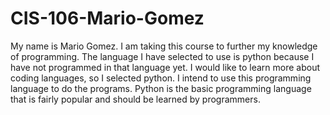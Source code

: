 # CIS-106-Mario-Gomez

My name is Mario Gomez. I am taking this course to further my knowledge of programming. The language I have selected to use is python because I have not programmed in that language yet. I would like to learn more about coding languages, so I selected python. I intend to use this programming language to do the programs. Python is the basic programming language that is fairly popular and should be learned by programmers.
